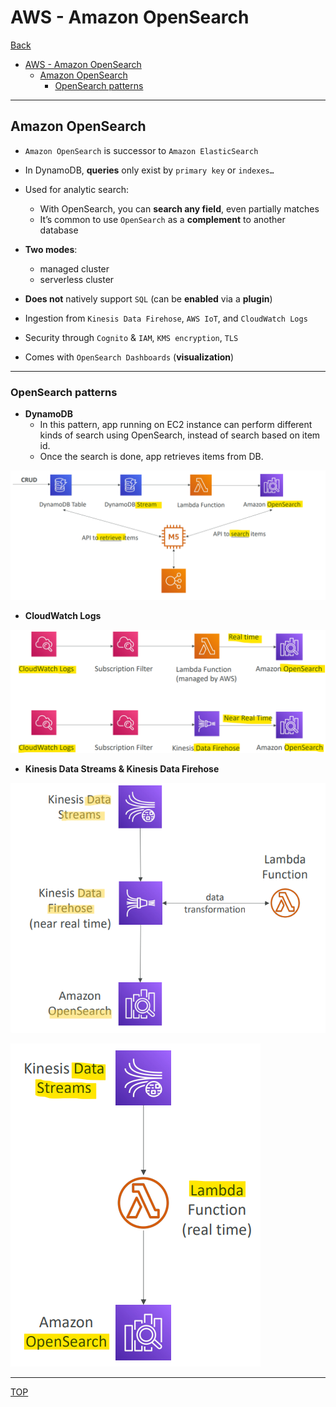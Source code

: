 # AWS - Amazon OpenSearch

[Back](../index.md)

- [AWS - Amazon OpenSearch](#aws---amazon-opensearch)
  - [Amazon OpenSearch](#amazon-opensearch)
    - [OpenSearch patterns](#opensearch-patterns)

---

## Amazon OpenSearch

- `Amazon OpenSearch` is successor to `Amazon ElasticSearch`
- In DynamoDB, **queries** only exist by `primary key` or `indexes…`

- Used for analytic search:

  - With OpenSearch, you can **search any field**, even partially matches
  - It’s common to use `OpenSearch` as a **complement** to another database

- **Two modes**:

  - managed cluster
  - serverless cluster

- **Does not** natively support `SQL` (can be **enabled** via a **plugin**)

- Ingestion from `Kinesis Data Firehose`, `AWS IoT`, and `CloudWatch Logs`

- Security through `Cognito` & `IAM`, `KMS encryption`, `TLS`

- Comes with `OpenSearch Dashboards` (**visualization**)

---

### OpenSearch patterns

- **DynamoDB**
  - In this pattern, app running on EC2 instance can perform different kinds of search using OpenSearch, instead of search based on item id.
  - Once the search is done, app retrieves items from DB.

![opensearch_pattern_dynamodb_diagram](./pic/opensearch_pattern_dynamodb_diagram.png)

- **CloudWatch Logs**

![opensearch_pattern_cloudwatch_logs_diagram.png](./pic/opensearch_pattern_cloudwatch_logs_diagram.png)

- **Kinesis Data Streams & Kinesis Data Firehose**

![opensearch_pattern_kinesis_data_streams_diagram.png](./pic/opensearch_pattern_kinesis_data_streams_diagram.png)

![opensearch_pattern_kinesis_diagram.png](./pic/opensearch_pattern_kinesis_diagram.png)

---

[TOP](#aws---amazon-opensearch)
